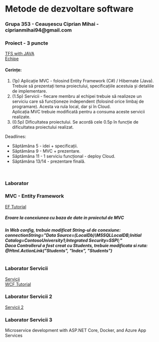 <h1> Metode de dezvoltare software </h1>

<h3>Grupa 353 - Ceaușescu Ciprian Mihai - ciprianmihai94@gmail.com</h3>

<h3>Proiect - 3 puncte</h3>
<a href="https://www.youtube.com/watch?v=porFDKNPS2I">TFS with JAVA</a>
<br>
<a href="https://drive.google.com/open?id=1bgJ4wDuw5l4lOAAcQ-X6H5-1oYYOaC-wH4Ygkps6x_o">Echipe</a>
<h4>Cerințe:</h4>
<ol>
  <li>
    (1p) Aplicație MVC - folosind Entity Framework (C#) / Hibernate (Java).
    <br>
    Trebuie să prezentați tema proiectului, specificațiile acestuia și detaliile de implementare.
  </li>
  <li>
    (1.5p) Servicii - fiecare membru al echipei trebuie să realizeze un serviciu care să funcționeze independent (folosind orice limbaj de programare). Acesta va rula local, dar și în Cloud.
    <br>
    Aplicația MVC trebuie modificată pentru a consuma aceste servicii realizate.
  </li>
  <li>
    (0.5p) Dificultatea proiectului. Se acordă cele 0.5p în funcție de dificultatea proiectului realizat.
  </li>
</ol>
Deadlines: 
<ul>
  <li>Săptămâna 5 - idei + specificații.</li>
  <li>Săptămâna 9 - MVC + prezentare.</li>
  <li>Săptămâna 11 - 1 serviciu funcțional - deploy Cloud.</li>
  <li>Săptămâna 13/14 - prezentare finală.</li>
</ul>
 
<br>
<h3>Laborator</h3>
<h3>MVC - Entity Framework</h3>
<a href="https://drive.google.com/open?id=1PQiNpw6a8_aB5MhDIzPYmEMAom_LBfRJ">EF Tutorial</a>
<br>
<h5>Eroare la conexiunea cu baza de date in proiectul de MVC<h5>
In Web config, trebuie modificat String-ul de conexiune:
<br>
connectionString="Data Source=(LocalDb)\MSSQLLocalDB;Initial Catalog=ContosoUniversity1;Integrated Security=SSPI;"
<br>
Daca Controllerul a fost creat cu Students, trebuie modificata si ruta:
<br>
@Html.ActionLink("Students", "Index", "Students")
<br>
<br>
<h3>Laborator Servicii</h3>
<a href="https://docs.microsoft.com/en-us/dotnet/framework/wcf/getting-started-tutorial">Servicii</a>
<br>
<a href="http://wcftutorial.net/">WCF Tutorial</a>
<br>
<h3>Laborator Servicii 2 </h3>
<a href="https://msdn.microsoft.com/en-us/library/bb386386.aspx">Servicii 2</a>
<br>
<h3>Laborator Servicii 3 </h3>
Microservice development with ASP.NET Core, Docker, and Azure App Services
<br>

